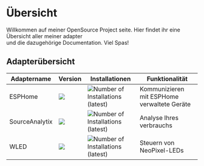 # Übersicht

Willkommen auf meiner OpenSource Project seite.
Hier findet ihr eine Übersicht aller meiner adapter  
und die dazugehörige Documentation. Viel Spas!

## Adapterübersicht


| Adaptername | Version | Installationen | Funktionalität |
| - | - | - | - |
| ESPHome | <img src="https://nodei.co/npm/iobroker.esphome.png?" > | ![Number of Installations (latest)](http://iobroker.live/badges/esphome-installed.svg) | Kommunizieren mit ESPHome verwaltete Geräte |
| SourceAnalytix | <img src="https://nodei.co/npm/iobroker.sourceanalytix.png?" > | ![Number of Installations (latest)](http://iobroker.live/badges/sourceanalytix-installed.svg) | Analyse Ihres verbrauchs |
| WLED | <img src="https://nodei.co/npm/iobroker.wled.png?" > | ![Number of Installations (latest)](http://iobroker.live/badges/wled-installed.svg) | Steuern von NeoPixel-LEDs | 
